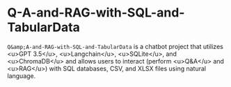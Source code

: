 # Q-A-and-RAG-with-SQL-and-TabularData
`Q&amp;A-and-RAG-with-SQL-and-TabularData` is a chatbot project that utilizes &lt;u>GPT 3.5&lt;/u>, &lt;u>Langchain&lt;/u>, &lt;u>SQLite&lt;/u>, and &lt;u>ChromaDB&lt;/u> and allows users to interact (perform &lt;u>Q&amp;A&lt;/u> and &lt;u>RAG&lt;/u>) with SQL databases, CSV, and XLSX files using natural language.
